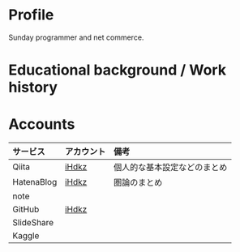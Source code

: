 # Profile
Sunday programmer and net commerce.

# Educational background / Work history

# Accounts

|サービス|アカウント|備考|
|:---|:---|:---|
|Qiita|[iHdkz](https://qiita.com/iHdkz)|個人的な基本設定などのまとめ|
|HatenaBlog|[iHdkz](https://ihdkz.hatenablog.com/)|圏論のまとめ|
|note|||
|GitHub|[iHdkz](https://github.com/iHdkz)||
|SlideShare|||
|Kaggle|||


